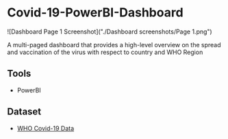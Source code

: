 # Covid-19-PowerBI-Dashboard

![Dashboard Page 1 Screenshot]("./Dashboard screenshots/Page 1.png")

A multi-paged dashboard that provides a high-level overview on the spread and vaccination of the virus with respect to country and WHO Region

## Tools
- PowerBI
## Dataset
- [WHO Covid-19 Data](https://covid19.who.int/data)

